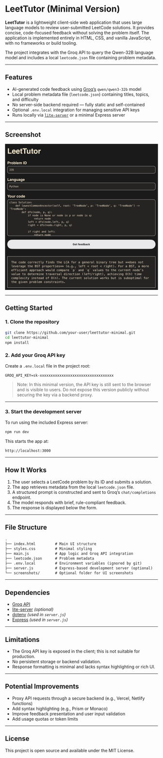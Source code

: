 # LeetTutor (Minimal Version)

**LeetTutor** is a lightweight client-side web application that uses large language models to review user-submitted LeetCode solutions. It provides concise, code-focused feedback without solving the problem itself. The application is implemented entirely in HTML, CSS, and vanilla JavaScript, with no frameworks or build tooling.

The project integrates with the Groq API to query the Qwen-32B language model and includes a local `leetcode.json` file containing problem metadata.

---

## Features

- AI-generated code feedback using [Groq’s](https://groq.com/) `qwen/qwen3-32b` model  
- Local problem metadata file (`leetcode.json`) containing titles, topics, and difficulty  
- No server-side backend required — fully static and self-contained  
- Optional `.env.local` integration for managing sensitive API keys  
- Runs locally via [`lite-server`](https://github.com/johnpapa/lite-server) or a minimal Express server

---

## Screenshot

![Screenshot](screenshots/demo.png)

---

## Getting Started

### 1. Clone the repository

```bash
git clone https://github.com/your-user/leettutor-minimal.git
cd leettutor-minimal
npm install
```

### 2. Add your Groq API key

Create a `.env.local` file in the project root:

```dotenv
GROQ_API_KEY=sk-xxxxxxxxxxxxxxxxxxxxxxxxxxxxxxxxxx
```

> Note: In this minimal version, the API key is still sent to the browser and is visible to users. Do not expose this version publicly without securing the key via a backend proxy.

---

### 3. Start the development server

To run using the included Express server:

```bash
npm run dev
```

This starts the app at:

```
http://localhost:3000
```

---

## How It Works

1. The user selects a LeetCode problem by its ID and submits a solution.
2. The app retrieves metadata from the local `leetcode.json` file.
3. A structured prompt is constructed and sent to Groq’s `chat/completions` endpoint.
4. The model responds with brief, rule-compliant feedback.
5. The response is displayed below the form.

---

## File Structure

```
.
├── index.html         # Main UI structure
├── styles.css         # Minimal styling
├── main.js            # App logic and Groq API integration
├── leetcode.json      # Problem metadata
├── .env.local         # Environment variables (ignored by git)
├── server.js          # Express-based development server (optional)
└── screenshots/       # Optional folder for UI screenshots
```

---

## Dependencies

- [Groq API](https://console.groq.com/)
- [lite-server](https://github.com/johnpapa/lite-server) *(optional)*
- [dotenv](https://www.npmjs.com/package/dotenv) *(used in `server.js`)*
- [Express](https://expressjs.com/) *(used in `server.js`)*

---

## Limitations

- The Groq API key is exposed in the client; this is not suitable for production.
- No persistent storage or backend validation.
- Response formatting is minimal and lacks syntax highlighting or rich UI.

---

## Potential Improvements

- Proxy API requests through a secure backend (e.g., Vercel, Netlify functions)
- Add syntax highlighting (e.g., Prism or Monaco)
- Improve feedback presentation and user input validation
- Add usage quotas or token limits

---

## License

This project is open source and available under the MIT License.